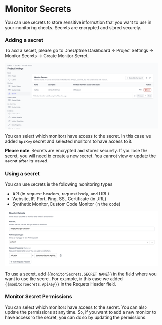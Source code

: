 # Monitor Secrets

You can use secrets to store sensitive information that you want to use in your monitoring checks. Secrets are encrypted and stored securely. 

### Adding a secret

To add a secret, please go to OneUptime Dashboard -> Project Settings -> Monitor Secrets -> Create Monitor Secret.

![Create Secret](/docs/static/images/CreateMonitorSecret.png)

You can select which monitors have access to the secret. In this case we added `ApiKey` secret and selected monitors to have access to it.

**Please note**: Secrets are encrypted and stored securely. If you lose the secret, you will need to create a new secret. You cannot view or update the secret after its saved. 

### Using a secret

You can use secrets in the following monitoring types:

- API (in request headers, request body, and URL)
- Website, IP, Port, Ping, SSL Certificate (in URL)
- Synthetic Monitor, Custom Code Monitor (in the code)


![Using Secret](/docs/static/images/UsingMonitorSecret.png)

To use a secret, add `{{monitorSecrets.SECRET_NAME}}` in the field where you want to use the secret. For example, in this case we added `{{monitorSecrets.ApiKey}}` in the Requets Header field.


### Monitor Secret Permissions

You can select which monitors have access to the secret. You can also update the permissions at any time. So, if you want to add a new monitor to have access to the secret, you can do so by updating the permissions.



